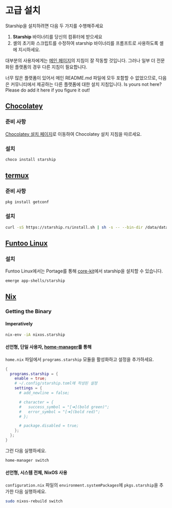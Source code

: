 # 고급 설치

Starship을 설치하려면 다음 두 가지를 수행해주세요

1. **Starship** 바이너리를 당신의 컴퓨터에 받으세요
1. 셸의 초기화 스크립트를 수정하여 starship 바이너리를 프롬프트로 사용하도록 셸에 지시하세요.

대부분의 사용자에게는 [메인 페이지](../guide/#🚀-installation)의 지침이 잘 작동할 것입니다. 그러나 일부 더 전문화된 플랫폼의 경우 다른 지침이 필요합니다.

너무 많은 플랫폼이 있어서 메인 README.md 파일에 모두 포함할 수 없었으므로, 다음은 커뮤니티에서 제공하는 다른 플랫폼에 대한 설치 지침입니다. Is yours not here? Please do add it here if you figure it out!

## [Chocolatey](https://chocolatey.org)

### 준비 사항

[Chocolatey 설치 페이지](https://chocolatey.org/install)로 이동하여 Chocolatey 설치 지침을 따르세요.

### 설치

```powershell
choco install starship
```

## [termux](https://termux.com)

### 준비 사항

```sh
pkg install getconf
```

### 설치

```sh
curl -sS https://starship.rs/install.sh | sh -s -- --bin-dir /data/data/com.termux/files/usr/bin
```

## [Funtoo Linux](https://www.funtoo.org/Welcome)

### 설치

Funtoo Linux에서는 Portage를 통해 [core-kit](https://github.com/funtoo/core-kit/tree/1.4-release/app-shells/starship)에서 starship을 설치할 수 있습니다.

```sh
emerge app-shells/starship
```

## [Nix](https://wiki.nixos.org/wiki/Nix)

### Getting the Binary

#### Imperatively

```sh
nix-env -iA nixos.starship
```

#### 선언형, 단일 사용자, [home-manager](https://github.com/nix-community/home-manager)를 통해

`home.nix` 파일에서 `programs.starship` 모듈을 활성화하고 설정을 추가하세요.

```nix
{
  programs.starship = {
    enable = true;
    # ~/.config/starship.toml에 작성된 설정
    settings = {
      # add_newline = false;

      # character = {
      #   success_symbol = "[➜](bold green)";
      #   error_symbol = "[➜](bold red)";
      # };

      # package.disabled = true;
    };
  };
}
```

그런 다음 실행하세요.

```sh
home-manager switch
```

#### 선언형, 시스템 전체, NixOS 사용

`configuration.nix` 파일의 `environment.systemPackages`에 `pkgs.starship`을 추가한 다음 실행하세요.

```sh
sudo nixos-rebuild switch
```
